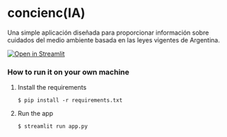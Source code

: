 # concienc(IA)

Una simple aplicación diseñada para proporcionar información sobre cuidados del medio ambiente basada en las leyes vigentes de Argentina.  

[![Open in Streamlit](https://static.streamlit.io/badges/streamlit_badge_black_white.svg)](https://conciencia-coderhouse.streamlit.app/)

### How to run it on your own machine

1. Install the requirements

   ```
   $ pip install -r requirements.txt
   ```

2. Run the app

   ```
   $ streamlit run app.py
   ```
